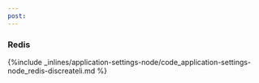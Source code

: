 ```yaml
---
post: 
---
```


### Redis



{%include _inlines/application-settings-node/code_application-settings-node_redis-discreateli.md %}



